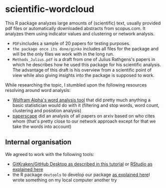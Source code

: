# scientific-wordcloud
This R package analyzes large amounts of (scientific) text, usually provided pdf files or automatically downloaded abstracts from scopus.com. It analyzes them using indicator values and clustering or network analysis.

* `PDFs`includes a sample of 20 papers for testing purposes.
* `the package once its done/ginko` includes all files for the package and will be the only files we work with in the long run.
* `Methods_Julius.pdf` is a draft from one of Julius Rathgens's papers in which he describes how he used this package for his scientific analysis. The advantage of this draft is his overview from a scientific point of view while also giving insights into the package is supposed to work.

While researching the topic, I stumbled upon the following resources resolving around word analysis:
* [Wolfram Alpha's word analysis tool](https://reference.wolfram.com/language/guide/TextAnalysis.html?fbclid=IwAR01lCl9xT627zSyVMBpYitkZ9qLqQtLp3dMVgccdTB6qHNWsaKZXrEJcPU) that did pretty much anything a basic statistician would do with it (filtering and stop words, word count, clustering and posistion analysis)
* [paperscape](https://paperscape.org) did an analysis of all papers on arxiv based on who cites whom (that's pretty close to our network approach except for that we take the words into account)

## Internal organisation
We agreed to work with the following tools:
* [GitKraken/GitHub Desktop as described in this tutorial](https://www.youtube.com/watch?v=FNgHFFfI4YE&list=PLe6EXFvnTV78WqGmGSq8JPnafR3lAa55n&index=2) or [RStudio as explained here](https://happygitwithr.com/rstudio-git-github.html)
* the R package `devtools` to develop our package [as explained here](https://www.hvitfeldt.me/blog/usethis-workflow-for-package-development/)I wrote something on my local computer
another try
